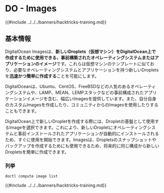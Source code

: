 # DO - Images

{{#include ../../../banners/hacktricks-training.md}}

## 基本情報

DigitalOcean Imagesは、**新しいDroplets（仮想マシン）をDigitalOcean上で作成するために使用できる、事前構築されたオペレーティングシステムまたはアプリケーションのイメージ**です。これらは仮想マシンのテンプレートに似ており、必要なオペレーティングシステムとアプリケーションを持つ新しいDropletsを**迅速かつ簡単に作成する**ことを可能にします。

DigitalOceanは、Ubuntu、CentOS、FreeBSDなどの人気のあるオペレーティングシステムや、LAMP、MEAN、LEMPスタックなどの事前構成されたアプリケーションイメージを含む、幅広いImagesを提供しています。また、自分自身のカスタムImagesを作成したり、コミュニティからのImagesを使用したりすることもできます。

DigitalOcean上で新しいDropletを作成する際には、Dropletの基盤として使用するImageを選択できます。これにより、新しいDropletにオペレーティングシステムと事前インストールされたアプリケーションが自動的にインストールされるため、すぐに使用を開始できます。Imagesは、Dropletsのスナップショットやバックアップを作成するためにも使用できるため、将来的に同じ構成から新しいDropletsを簡単に作成できます。

### 列挙
```
doctl compute image list
```
{{#include ../../../banners/hacktricks-training.md}}
